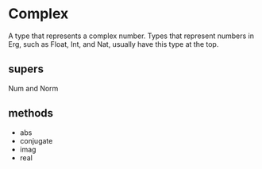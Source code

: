 # Complex

A type that represents a complex number. Types that represent numbers in Erg, such as Float, Int, and Nat, usually have this type at the top.

## supers

Num and Norm

## methods

* abs
* conjugate
* imag
* real